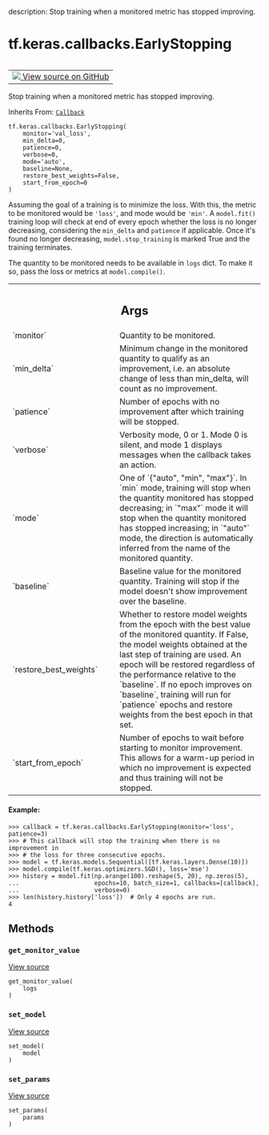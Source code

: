 description: Stop training when a monitored metric has stopped improving.

<div itemscope itemtype="http://developers.google.com/ReferenceObject">
<meta itemprop="name" content="tf.keras.callbacks.EarlyStopping" />
<meta itemprop="path" content="Stable" />
<meta itemprop="property" content="__init__"/>
<meta itemprop="property" content="get_monitor_value"/>
<meta itemprop="property" content="set_model"/>
<meta itemprop="property" content="set_params"/>
</div>

# tf.keras.callbacks.EarlyStopping

<!-- Insert buttons and diff -->

<table class="tfo-notebook-buttons tfo-api nocontent" align="left">
<td>
  <a target="_blank" href="https://github.com/keras-team/keras/tree/v2.15.0/keras/callbacks.py#L1980-L2153">
    <img src="https://www.tensorflow.org/images/GitHub-Mark-32px.png" />
    View source on GitHub
  </a>
</td>
</table>



Stop training when a monitored metric has stopped improving.

Inherits From: [`Callback`](../../../tf/keras/callbacks/Callback.md)

<pre class="devsite-click-to-copy prettyprint lang-py tfo-signature-link">
<code>tf.keras.callbacks.EarlyStopping(
    monitor=&#x27;val_loss&#x27;,
    min_delta=0,
    patience=0,
    verbose=0,
    mode=&#x27;auto&#x27;,
    baseline=None,
    restore_best_weights=False,
    start_from_epoch=0
)
</code></pre>



<!-- Placeholder for "Used in" -->

Assuming the goal of a training is to minimize the loss. With this, the
metric to be monitored would be `'loss'`, and mode would be `'min'`. A
`model.fit()` training loop will check at end of every epoch whether
the loss is no longer decreasing, considering the `min_delta` and
`patience` if applicable. Once it's found no longer decreasing,
`model.stop_training` is marked True and the training terminates.

The quantity to be monitored needs to be available in `logs` dict.
To make it so, pass the loss or metrics at `model.compile()`.

<!-- Tabular view -->
 <table class="responsive fixed orange">
<colgroup><col width="214px"><col></colgroup>
<tr><th colspan="2"><h2 class="add-link">Args</h2></th></tr>

<tr>
<td>
`monitor`<a id="monitor"></a>
</td>
<td>
Quantity to be monitored.
</td>
</tr><tr>
<td>
`min_delta`<a id="min_delta"></a>
</td>
<td>
Minimum change in the monitored quantity
to qualify as an improvement, i.e. an absolute
change of less than min_delta, will count as no
improvement.
</td>
</tr><tr>
<td>
`patience`<a id="patience"></a>
</td>
<td>
Number of epochs with no improvement
after which training will be stopped.
</td>
</tr><tr>
<td>
`verbose`<a id="verbose"></a>
</td>
<td>
Verbosity mode, 0 or 1. Mode 0 is silent, and mode 1
displays messages when the callback takes an action.
</td>
</tr><tr>
<td>
`mode`<a id="mode"></a>
</td>
<td>
One of `{"auto", "min", "max"}`. In `min` mode,
training will stop when the quantity
monitored has stopped decreasing; in `"max"`
mode it will stop when the quantity
monitored has stopped increasing; in `"auto"`
mode, the direction is automatically inferred
from the name of the monitored quantity.
</td>
</tr><tr>
<td>
`baseline`<a id="baseline"></a>
</td>
<td>
Baseline value for the monitored quantity.
Training will stop if the model doesn't show improvement over the
baseline.
</td>
</tr><tr>
<td>
`restore_best_weights`<a id="restore_best_weights"></a>
</td>
<td>
Whether to restore model weights from
the epoch with the best value of the monitored quantity.
If False, the model weights obtained at the last step of
training are used. An epoch will be restored regardless
of the performance relative to the `baseline`. If no epoch
improves on `baseline`, training will run for `patience`
epochs and restore weights from the best epoch in that set.
</td>
</tr><tr>
<td>
`start_from_epoch`<a id="start_from_epoch"></a>
</td>
<td>
Number of epochs to wait before starting
to monitor improvement. This allows for a warm-up period in which
no improvement is expected and thus training will not be stopped.
</td>
</tr>
</table>



#### Example:



```
>>> callback = tf.keras.callbacks.EarlyStopping(monitor='loss', patience=3)
>>> # This callback will stop the training when there is no improvement in
>>> # the loss for three consecutive epochs.
>>> model = tf.keras.models.Sequential([tf.keras.layers.Dense(10)])
>>> model.compile(tf.keras.optimizers.SGD(), loss='mse')
>>> history = model.fit(np.arange(100).reshape(5, 20), np.zeros(5),
...                     epochs=10, batch_size=1, callbacks=[callback],
...                     verbose=0)
>>> len(history.history['loss'])  # Only 4 epochs are run.
4
```

## Methods

<h3 id="get_monitor_value"><code>get_monitor_value</code></h3>

<a target="_blank" class="external" href="https://github.com/keras-team/keras/tree/v2.15.0/keras/callbacks.py#L2140-L2150">View source</a>

<pre class="devsite-click-to-copy prettyprint lang-py tfo-signature-link">
<code>get_monitor_value(
    logs
)
</code></pre>




<h3 id="set_model"><code>set_model</code></h3>

<a target="_blank" class="external" href="https://github.com/keras-team/keras/tree/v2.15.0/keras/callbacks.py#L694-L695">View source</a>

<pre class="devsite-click-to-copy prettyprint lang-py tfo-signature-link">
<code>set_model(
    model
)
</code></pre>




<h3 id="set_params"><code>set_params</code></h3>

<a target="_blank" class="external" href="https://github.com/keras-team/keras/tree/v2.15.0/keras/callbacks.py#L691-L692">View source</a>

<pre class="devsite-click-to-copy prettyprint lang-py tfo-signature-link">
<code>set_params(
    params
)
</code></pre>






